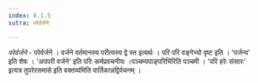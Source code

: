 ```yaml
---
index: 8.1.5
sutra: परेर्वर्जने

---
```

_परेर्वर्जने_ - परेर्वर्जने । वर्जने वर्तमानस्य परीत्यस्य द्वे स्त इत्यर्थः । परि परि वङ्गेभ्यो वृष्ट इति । 'पर्जन्य' इति शेषः । 'अपपरी वर्जने' इति परिः कर्मप्रवचनीयः ।पञ्चम्यपाङ्परिभि॑रिति पञ्चमी । 'परि हरेः संसारः' इत्यत्र तुपरेरसमासे इति वक्तव्य॑मिति वार्तिकान्नद्विर्वचनम् । 